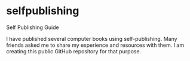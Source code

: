 # selfpublishing
Self Publishing Guide

I have published several computer books using self-publishing. Many friends asked 
me to share my experience and resources with them. I am creating 
this public GitHub repository for that purpose. 
